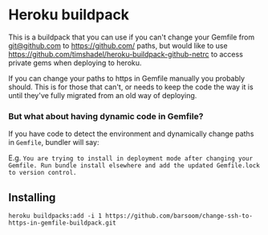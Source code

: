 # Heroku buildpack

This is a buildpack that you can use if you can't change your Gemfile from git@github.com to https://github.com/ paths, but would like to use <https://github.com/timshadel/heroku-buildpack-github-netrc> to access private gems when deploying to heroku.

If you can change your paths to https in Gemfile manually you probably should. This is for those that can't, or needs to keep the code the way it is until they've fully migrated from an old way of deploying.

### But what about having dynamic code in Gemfile?

If you have code to detect the environment and dynamically change paths in `Gemfile`, bundler will say:

E.g. `You are trying to install in deployment mode after changing your Gemfile. Run bundle install elsewhere and add the updated Gemfile.lock to version control.`

## Installing

    heroku buildpacks:add -i 1 https://github.com/barsoom/change-ssh-to-https-in-gemfile-buildpack.git
